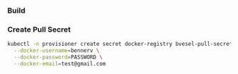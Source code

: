### Build

### Create Pull Secret

```bash
kubectl -n provisioner create secret docker-registry bvesel-pull-secret \
  --docker-username=bennerv \
  --docker-password=PASSWORD \
  --docker-email=test@gmail.com
```

 